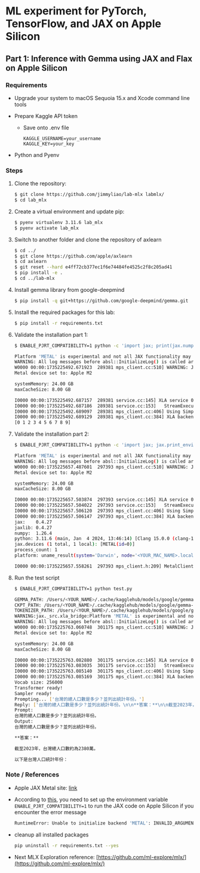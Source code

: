# ML experiment for PyTorch, TensorFlow, and JAX on Apple Silicon

## Part 1: Inference with Gemma using JAX and Flax on Apple Silicon

### Requirements
- Upgrade your system to macOS Sequoia 15.x and Xcode command line tools
- Prepare Kaggle API token

  - Save onto .env file

    ```
    KAGGLE_USERNAME=your_username
    KAGGLE_KEY=your_key
    ```

- Python and Pyenv

### Steps
1. Clone the repository:

    ```bash
    $ git clone https://github.com/jimmyliao/lab-mlx labmlx/
    $ cd lab_mlx
    ```

2. Create a virtual environment and update pip:

    ```bash
    $ pyenv virtualenv 3.11.6 lab_mlx
    $ pyenv activate lab_mlx
    ```

3. Switch to another folder and clone the repository of axlearn

    ```bash
    $ cd ../
    $ git clone https://github.com/apple/axlearn
    $ cd axlearn
    $ git reset --hard e4ff72cb377ec1f6e74484fe4525c2f8c205ad41
    $ pip install -e .
    $ cd ../lab-mlx
    ```

4. Install gemma library from google-deepmind

    ```bash
    $ pip install -q git+https://github.com/google-deepmind/gemma.git
    ```

5. Install the required packages for this lab:

    ```bash
    $ pip install -r requirements.txt
    ```

6. Validate the installation part 1:

    ```bash
    $ ENABLE_PJRT_COMPATIBILITY=1 python -c 'import jax; print(jax.numpy.arange(10))'

    Platform 'METAL' is experimental and not all JAX functionality may be correctly supported!
    WARNING: All log messages before absl::InitializeLog() is called are written to STDERR
    W0000 00:00:1735225492.671923  289381 mps_client.cc:510] WARNING: JAX Apple GPU support is experimental and not all JAX functionality is correctly supported!
    Metal device set to: Apple M2

    systemMemory: 24.00 GB
    maxCacheSize: 8.00 GB

    I0000 00:00:1735225492.687157  289381 service.cc:145] XLA service 0x6000031ec300 initialized for platform METAL (this does not guarantee that XLA will be used). Devices:
    I0000 00:00:1735225492.687186  289381 service.cc:153]   StreamExecutor device (0): Metal, <undefined>
    I0000 00:00:1735225492.689097  289381 mps_client.cc:406] Using Simple allocator.
    I0000 00:00:1735225492.689129  289381 mps_client.cc:384] XLA backend will use up to 17179492352 bytes on device 0 for SimpleAllocator.
    [0 1 2 3 4 5 6 7 8 9]

    ```

7. Validate the installation part 2:

    ```bash
    $ ENABLE_PJRT_COMPATIBILITY=1 python -c 'import jax; jax.print_environment_info()'

    Platform 'METAL' is experimental and not all JAX functionality may be correctly supported!
    WARNING: All log messages before absl::InitializeLog() is called are written to STDERR
    W0000 00:00:1735225657.487601  297393 mps_client.cc:510] WARNING: JAX Apple GPU support is experimental and not all JAX functionality is correctly supported!
    Metal device set to: Apple M2

    systemMemory: 24.00 GB
    maxCacheSize: 8.00 GB

    I0000 00:00:1735225657.503874  297393 service.cc:145] XLA service 0x600003bdc800 initialized for platform METAL (this does not guarantee that XLA will be used). Devices:
    I0000 00:00:1735225657.504022  297393 service.cc:153]   StreamExecutor device (0): Metal, <undefined>
    I0000 00:00:1735225657.506120  297393 mps_client.cc:406] Using Simple allocator.
    I0000 00:00:1735225657.506147  297393 mps_client.cc:384] XLA backend will use up to 17179492352 bytes on device 0 for SimpleAllocator.
    jax:    0.4.27
    jaxlib: 0.4.27
    numpy:  1.26.4
    python: 3.11.6 (main, Jan  4 2024, 13:46:14) [Clang 15.0.0 (clang-1500.1.0.2.5)]
    jax.devices (1 total, 1 local): [METAL(id=0)]
    process_count: 1
    platform: uname_result(system='Darwin', node='<YOUR_MAC_NAME>.local', release='24.2.0', version='Darwin Kernel Version 24.2.0: Fri Dec  6 18:51:28 PST 2024; root:xnu-11215.61.5~2/RELEASE_ARM64_T8112', machine='arm64')

    I0000 00:00:1735225657.558261  297393 mps_client.h:209] MetalClient destroyed.

    ```

8. Run the test script
    ```bash
    $ ENABLE_PJRT_COMPATIBILITY=1 python test.py

    GEMMA_PATH: /Users/<YOUR_NAME>/.cache/kagglehub/models/google/gemma-2/flax/gemma2-2b-it/1
    CKPT_PATH: /Users/<YOUR_NAME>/.cache/kagglehub/models/google/gemma-2/flax/gemma2-2b-it/1/gemma2-2b-it
    TOKENIZER_PATH: /Users/<YOUR_NAME>/.cache/kagglehub/models/google/gemma-2/flax/gemma2-2b-it/1/tokenizer.model
    WARNING:jax._src.xla_bridge:Platform 'METAL' is experimental and not all JAX functionality may be correctly supported!
    WARNING: All log messages before absl::InitializeLog() is called are written to STDERR
    W0000 00:00:1735225763.060748  301175 mps_client.cc:510] WARNING: JAX Apple GPU support is experimental and not all JAX functionality is correctly supported!
    Metal device set to: Apple M2

    systemMemory: 24.00 GB
    maxCacheSize: 8.00 GB

    I0000 00:00:1735225763.082880  301175 service.cc:145] XLA service 0x60000174c400 initialized for platform METAL (this does not guarantee that XLA will be used). Devices:
    I0000 00:00:1735225763.083035  301175 service.cc:153]   StreamExecutor device (0): Metal, <undefined>
    I0000 00:00:1735225763.085140  301175 mps_client.cc:406] Using Simple allocator.
    I0000 00:00:1735225763.085169  301175 mps_client.cc:384] XLA backend will use up to 17179492352 bytes on device 0 for SimpleAllocator.
    Vocab size: 256000
    Transformer ready!
    Sampler ready!
    Prompting... ['台灣的總人口數是多少？並列出統計年份。']
    Reply: ['台灣的總人口數是多少？並列出統計年份。\n\n**答案：**\n\n截至2023年，台灣總人口數約為2380萬。\n\n以下是台灣人口統計年份：']
    Prompt:
    台灣的總人口數是多少？並列出統計年份。
    Output:
    台灣的總人口數是多少？並列出統計年份。

    **答案：**

    截至2023年，台灣總人口數約為2380萬。

    以下是台灣人口統計年份：

    ```


### Note / References
- Apple JAX Metal site: [link](https://developer.apple.com/metal/jax/)
- According to [this](https://github.com/jax-ml/jax/issues/21383#issuecomment-2130232491), you need to set up the environment variable `ENABLE_PJRT_COMPATIBILITY=1` to run the JAX code on Apple Silicon if you encounter the error message 
    ```bash
    RuntimeError: Unable to initialize backend 'METAL': INVALID_ARGUMENT: Mismatched PJRT plugin PJRT API version (0.47) and framework PJRT API version 0.51). (you may need to uninstall the failing plugin package, or set JAX_PLATFORMS=cpu to skip this backend.)
    ```

- cleanup all installed packages
    ```bash
    pip uninstall -r requirements.txt --yes
    ```
- Next MLX Exploration reference: [https://github.com/ml-explore/mlx/](https://github.com/ml-explore/mlx/)
